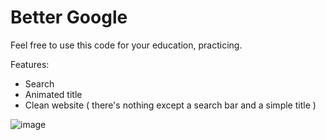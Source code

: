 # Better Google

Feel free to use this code for your education, practicing.

Features:
- Search
- Animated title
- Clean website ( there's nothing except a search bar and a simple title )

![image](https://github.com/user-attachments/assets/994ef94c-3597-4e29-84c1-69f4da809149)

